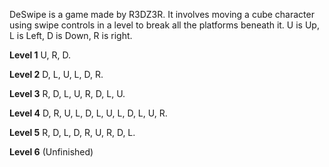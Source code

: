 DeSwipe is a game made by R3DZ3R. It involves moving a cube character using swipe controls in a level to break all the platforms beneath it. 
U is Up, L is Left, D is Down, R is right. 

**Level 1**
U, R, D. 

**Level 2**
D, L, U, L, D, R. 

**Level 3**
R, D, L, U, R, D, L, U.

**Level 4**
D, R, U, L, D, L, U, L, D, L, U, R. 

**Level 5**
R, D, L, D, R, U, R, D, L. 

**Level 6**
(Unfinished)
